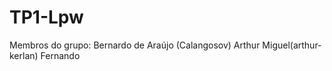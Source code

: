 # TP1-Lpw
Membros do grupo: 
Bernardo de Araújo (Calangosov)
Arthur Miguel(arthur-kerlan) 
Fernando
